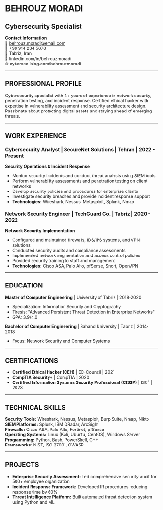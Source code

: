 
# BEHROUZ MORADI
## Cybersecurity Specialist

**Contact Information**  
📧 behrouz.moradi@email.com  
📱 +98 914 234 5678  
📍 Tabriz, Iran  
🔗 linkedin.com/in/behrouzmoradi  
🌐 cybersec-blog.com/behrouzmoradi

---

## PROFESSIONAL PROFILE

Cybersecurity specialist with 4+ years of experience in network security, penetration testing, and incident response. Certified ethical hacker with expertise in vulnerability assessment and security architecture design. Passionate about protecting digital assets and staying ahead of emerging threats.

---

## WORK EXPERIENCE

### **Cybersecurity Analyst** | SecureNet Solutions | Tehran | 2022 - Present

**Security Operations & Incident Response**
- Monitor security incidents and conduct threat analysis using SIEM tools
- Perform vulnerability assessments and penetration testing on client networks
- Develop security policies and procedures for enterprise clients
- Investigate security breaches and provide incident response support
- **Technologies:** Wireshark, Nessus, Metasploit, Splunk, Nmap

### **Network Security Engineer** | TechGuard Co. | Tabriz | 2020 - 2022

**Network Security Implementation**
- Configured and maintained firewalls, IDS/IPS systems, and VPN solutions
- Conducted security audits and compliance assessments
- Implemented network segmentation and access control policies
- Provided security training to staff and management
- **Technologies:** Cisco ASA, Palo Alto, pfSense, Snort, OpenVPN

---

## EDUCATION

**Master of Computer Engineering** | University of Tabriz | 2018-2020
- Specialization: Information Security and Cryptography
- Thesis: "Advanced Persistent Threat Detection in Enterprise Networks"
- GPA: 3.9/4.0

**Bachelor of Computer Engineering** | Sahand University | Tabriz | 2014-2018
- Focus: Network Security and Computer Systems

---

## CERTIFICATIONS

- **Certified Ethical Hacker (CEH)** | EC-Council | 2021
- **CompTIA Security+** | CompTIA | 2020
- **Certified Information Systems Security Professional (CISSP)** | ISC² | 2023

---

## TECHNICAL SKILLS

**Security Tools:** Wireshark, Nessus, Metasploit, Burp Suite, Nmap, Nikto  
**SIEM Platforms:** Splunk, IBM QRadar, ArcSight  
**Firewalls:** Cisco ASA, Palo Alto, Fortinet, pfSense  
**Operating Systems:** Linux (Kali, Ubuntu, CentOS), Windows Server  
**Programming:** Python, Bash, PowerShell, C++  
**Frameworks:** NIST, ISO 27001, OWASP

---

## PROJECTS

- **Enterprise Security Assessment:** Led comprehensive security audit for 500+ employee organization
- **Incident Response Framework:** Developed IR procedures reducing response time by 60%
- **Threat Intelligence Platform:** Built automated threat detection system using Python and ML
